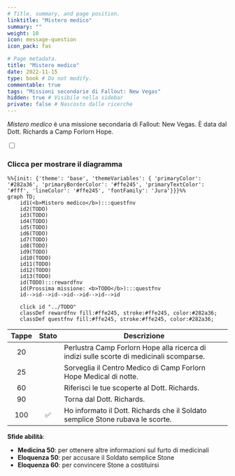 ```yaml
---
# Title, summary, and page position.
linktitle: "Mistero medico"
summary: ""
weight: 10
icon: message-question
icon_pack: fas

# Page metadata.
title: "Mistero medico"
date: 2022-11-15
type: book # Do not modify.
commentable: true
tags: "Missioni secondarie di Fallout: New Vegas"
hidden: true # Visibile nella sidebar
private: false # Nascosto dalle ricerche
---
```


<div class="fnv">


*Mistero medico* è una missione secondaria di Fallout: New Vegas. È data dal Dott. Richards a Camp Forlorn Hope.


<section class="chart-collapse">
<input type="checkbox" name="collapse2" id="handle2">
<h3 class="handle">
<label for="handle2">Clicca per mostrare il diagramma</label>
</h3>
<div class="content">

```mermaid
%%{init: {'theme': 'base', 'themeVariables': { 'primaryColor': '#282a36', 'primaryBorderColor': '#ffe245', 'primaryTextColor': '#fff', 'lineColor': '#ffe245', 'fontFamily': 'Jura'}}}%%
graph TD;
    id1(<b>Mistero medico</b>):::questfnv
    id2(TODO)
    id3(TODO)
    id4(TODO)
    id5(TODO)
    id6(TODO)
    id7(TODO) 
    id8(TODO)
    id9(TODO)
    id10(TODO)
    id11(TODO)
    id12(TODO)
    id13(TODO) 
    id(TODO):::rewardfnv
    id(Prossima missione: <b>TODO</b>):::questfnv
    id-->id-->id-->id-->id-->id-->id
    
    click id "../TODO"
    classDef rewardfnv fill:#ffe245, stroke:#ffe245, color:#282a36;
    classDef questfnv fill:#ffe245, stroke:#ffe245, color:#282a36;
```

</div>
</section>

| Tappe |       Stato        | Descrizione |
|:-----:|:------------------:| ----------- |
|                           20                          |            | Perlustra Camp Forlorn Hope alla ricerca di indizi sulle scorte di medicinali scomparse.                                                                                    |
|                           25                          |            | Sorveglia il Centro Medico di Camp Forlorn Hope Medical di notte.                                                                                                           |
|                           60                          |            | Riferisci le tue scoperte al Dott. Richards.                                                                                                                                |
|                           90                          |            | Torna dal Dott. Richards.                                                                                                                                                   |
|                          100                          | :white_check_mark: | Ho informato il Dott. Richards che il Soldato semplice Stone rubava le scorte.                                                                                              |



**Sfide abilità**:
- **Medicina 50**: per ottenere altre informazioni sul furto di medicinali
- **Eloquenza 50**: per accusare il Soldato semplice Stone
- **Eloquenza 60**: per convincere Stone a costituirsi





</div>



